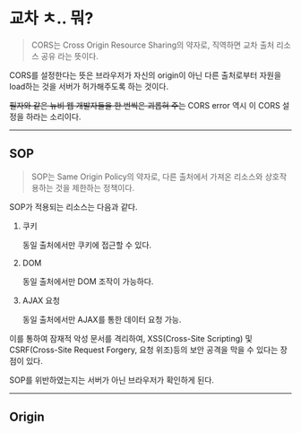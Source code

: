 # 교차 ㅊ.. 뭐?

> CORS는 Cross Origin Resource Sharing의 약자로, 직역하면 교차 출처 리소스 공유 라는 뜻이다.

CORS를 설정한다는 뜻은 브라우저가 자신의 origin이 아닌 다른 출처로부터 자원을 load하는 것을 서버가 허가해주도록 하는 것이다.

~~필자와 같은 뉴비 웹 개발자들을 한 번씩은 괴롭혀 주는~~ CORS error 역시 이 CORS 설정을 하라는 소리이다.

---

## SOP

> SOP는 Same Origin Policy의 약자로, 다른 출처에서 가져온 리소스와 상호작용하는 것을 제한하는 정책이다.

SOP가 적용되는 리소스는 다음과 같다.

1. 쿠키

   동일 출처에서만 쿠키에 접근할 수 있다.

2. DOM

   동일 출처에서만 DOM 조작이 가능하다.

3. AJAX 요청

   동일 출처에서만 AJAX를 통한 데이터 요청 가능.

이를 통하여 잠재적 악성 문서를 격리하여, XSS(Cross-Site Scripting) 및 CSRF(Cross-Site Request Forgery, 요청 위조)등의 보안 공격을 막을 수 있다는 장점이 있다.

SOP를 위반하였는지는 서버가 아닌 브라우저가 확인하게 된다.

---

## Origin
